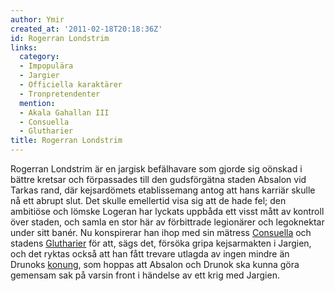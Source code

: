 ```yaml
---
author: Ymir
created_at: '2011-02-18T20:18:36Z'
id: Rogerran Londstrim
links:
  category:
  - Impopulära
  - Jargier
  - Officiella karaktärer
  - Tronpretendenter
  mention:
  - Akala Gahallan III
  - Consuella
  - Glutharier
title: Rogerran Londstrim
---
```


Rogerran Londstrim är en jargisk befälhavare som gjorde sig oönskad i bättre kretsar och förpassades
till den gudsförgätna staden Absalon vid Tarkas rand, där kejsardömets etablissemang antog att hans
karriär skulle nå ett abrupt slut. Det skulle emellertid visa sig att de hade fel; den ambitiöse och
lömske Logeran har lyckats uppbåda ett visst mått av kontroll över staden, och samla en stor här av
förbittrade legionärer och legoknektar under sitt banér. Nu konspirerar han ihop med sin mätress
[Consuella] och stadens [Glutharier] för att, sägs det, försöka gripa kejsarmakten i Jargien, och
det ryktas också att han fått trevare utlagda av ingen mindre än Drunoks [konung], som hoppas att
Absalon och Drunok ska kunna göra gemensam sak på varsin front i händelse av ett krig med Jargien.

  [Consuella]: Consuella
  [Glutharier]: Glutharier
  [konung]: Akala_Gahallan_III